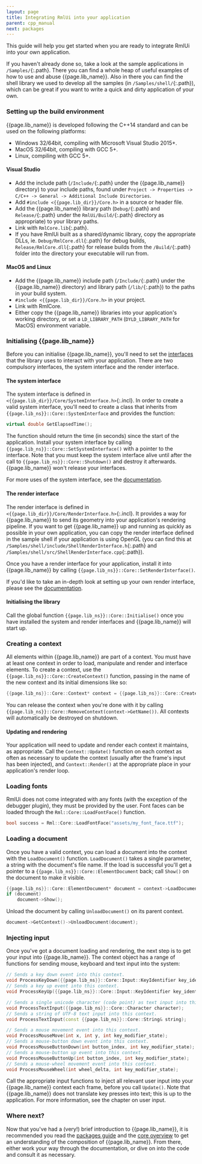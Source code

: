 ```yaml
---
layout: page
title: Integrating RmlUi into your application
parent: cpp_manual
next: packages
---
```


This guide will help you get started when you are ready to integrate RmlUi into your own application.

If you haven't already done so, take a look at the sample applications in `/Samples/`{:.path}. There you can find a whole heap of useful examples of how to use and abuse {{page.lib_name}}. Also in there you can find the shell library we used to develop all the samples (in `/Samples/shell/`{:.path}), which can be great if you want to write a quick and dirty application of your own.

### Setting up the build environment

{{page.lib_name}} is developed following the C++14 standard and can be used on the following platforms:

* Windows 32/64bit, compiling with Microsoft Visual Studio 2015+.
* MacOS 32/64bit, compiling with GCC 5+.
* Linux, compiling with GCC 5+. 

#### Visual Studio

* Add the include path (`/Include/`{:.path} under the {{page.lib_name}} directory) to your include paths, found under `Project -> Properties -> C/C++ -> General -> Additional Include Directories`.
* Add `#include <{{page.lib_dir}}/Core.h>` in a source or header file.
* Add the {{page.lib_name}} library path (`Debug/`{:.path} and `Release/`{:.path} under the `RmlUi/Build/`{:.path} directory as appropriate) to your library paths.
* Link with `RmlCore.lib`{:.path}.
* If you have RmlUi built as a shared/dynamic library, copy the appropriate DLLs, ie. `Debug/RmlCore.dll`{:.path} for debug builds, `Release/RmlCore.dll`{:.path} for release builds from the `/Build/`{:.path} folder into the directory your executable will run from. 

#### MacOS and Linux

* Add the {{page.lib_name}} include path (`/Include/`{:.path} under the {{page.lib_name}} directory) and library path (`/lib/`{:.path}) to the paths in your build system.
* `#include <{{page.lib_dir}}/Core.h>` in your project.
* Link with RmlCore.
* Either copy the {{page.lib_name}} libraries into your application's working directory, or set a `LD_LIBRARY_PATH` (`DYLD_LIBRARY_PATH` for MacOS) environment variable. 

### Initialising {{page.lib_name}}

Before you can initialise {{page.lib_name}}, you'll need to set the [interfaces](interfaces.html) that the library uses to interact with your application. There are two compulsory interfaces, the system interface and the render interface.

#### The system interface

The system interface is defined in `<{{page.lib_dir}}/Core/SystemInterface.h>`{:.incl}. In order to create a valid system interface, you'll need to create a class that inherits from `{{page.lib_ns}}::Core::SystemInterface` and provides the function:

```cpp
virtual double GetElapsedTime();
```

The function should return the time (in seconds) since the start of the application. Install your system interface by calling `{{page.lib_ns}}::Core::SetSystemInterface()` with a pointer to the interface. Note that you must keep the system interface alive until after the call to `{{page.lib_ns}}::Core::Shutdown()` and destroy it afterwards. {{page.lib_name}} won't release your interfaces.

For more uses of the system interface, see the [documentation](interfaces.html#the-system-interface).

#### The render interface

The render interface is defined in `<{{page.lib_dir}}/Core/RenderInterface.h>`{:.incl}. It provides a way for {{page.lib_name}} to send its geometry into your application's rendering pipeline. If you want to get {{page.lib_name}} up and running as quickly as possible in your own application, you can copy the render interface defined in the sample shell if your application is using OpenGL (you can find this at `/Samples/shell/include/ShellRenderInterface.h`{:.path} and `/Samples/shell/src/ShellRenderInterface.cpp`{:.path}).

Once you have a render interface for your application, install it into {{page.lib_name}} by calling `{{page.lib_ns}}::Core::SetRenderInterface()`.

If you'd like to take an in-depth look at setting up your own render interface, please see the [documentation](interfaces.html#the-render-interface).

#### Initialising the library

Call the global function `{{page.lib_ns}}::Core::Initialise()` once you have installed the system and render interfaces and {{page.lib_name}} will start up.


### Creating a context

All elements within {{page.lib_name}} are part of a context. You must have at least one context in order to load, manipulate and render and interface elements. To create a context, use the `{{page.lib_ns}}::Core::CreateContext()` function, passing in the name of the new context and its initial dimensions like so:

```cpp
{{page.lib_ns}}::Core::Context* context = {{page.lib_ns}}::Core::CreateContext("default", {{page.lib_ns}}::Core::Vector2i(myScreenWidth, myScreenHeight));
```

You can release the context when you're done with it by calling `{{page.lib_ns}}::Core::RemoveContext(context->GetName())`.  All contexts will automatically be destroyed on shutdown.

#### Updating and rendering

Your application will need to update and render each context it maintains, as appropriate. Call the `Context::Update()` function on each context as often as necessary to update the context (usually after the frame's input has been injected), and `Context::Render()` at the appropriate place in your application's render loop.

### Loading fonts

RmlUi does not come integrated with any fonts (with the exception of the debugger plugin), they must be provided by the user. Font faces can be loaded through the `Rml::Core::LoadFontFace()` function.

```cpp
bool success = Rml::Core::LoadFontFace("assets/my_font_face.ttf");
```

### Loading a document

Once you have a valid context, you can load a document into the context with the `LoadDocument()` function. `LoadDocument()` takes a single parameter, a string with the document's file name. If the load is successful you'll get a pointer to a `{{page.lib_ns}}::Core::ElementDocument` back; call `Show()` on the document to make it visible.

```cpp
{{page.lib_ns}}::Core::ElementDocument* document = context->LoadDocument("../../assets/demo.rml");
if (document)
	document->Show();
```

Unload the document by calling `UnloadDocument()` on its parent context.

```cpp
document->GetContext()->UnloadDocument(document);
```

### Injecting input

Once you've got a document loading and rendering, the next step is to get your input into {{page.lib_name}}. The context object has a range of functions for sending mouse, keyboard and text input into the system:

```cpp
// Sends a key down event into this context.
void ProcessKeyDown({{page.lib_ns}}::Core::Input::KeyIdentifier key_identifier, int key_modifier_state);
// Sends a key up event into this context.
void ProcessKeyUp({{page.lib_ns}}::Core::Input::KeyIdentifier key_identifier, int key_modifier_state);

// Sends a single unicode character (code point) as text input into this context.
void ProcessTextInput({{page.lib_ns}}::Core::Character character);
// Sends a string of UTF-8 text input into this context.
void ProcessTextInput(const {{page.lib_ns}}::Core::String& string);

// Sends a mouse movement event into this context.
void ProcessMouseMove(int x, int y, int key_modifier_state);
// Sends a mouse-button down event into this context.
void ProcessMouseButtonDown(int button_index, int key_modifier_state);
// Sends a mouse-button up event into this context.
void ProcessMouseButtonUp(int button_index, int key_modifier_state);
// Sends a mouse-wheel movement event into this context.
void ProcessMouseWheel(int wheel_delta, int key_modifier_state);
```

Call the appropriate input functions to inject all relevant user input into your {{page.lib_name}} context each frame, before you call `Update()`. Note that {{page.lib_name}} does not translate key presses into text; this is up to the application. For more information, see the chapter on user input.

### Where next?

Now that you've had a (very!) brief introduction to {{page.lib_name}}, it is recommended you read the [packages guide](packages.html) and the [core overview](core_overview.html) to get an understanding of the composition of {{page.lib_name}}. From there, either work your way through the documentation, or dive on into the code and consult it as necessary. 
